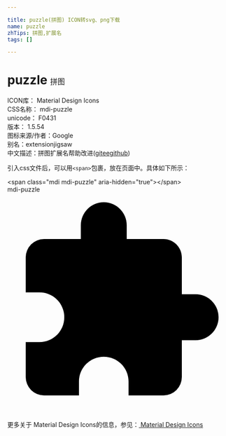 ```yaml
---

title: puzzle(拼图) ICON转svg、png下载
name: puzzle
zhTips: 拼图,扩展名
tags: []

---
```


# puzzle  <small style="font-size: 60%;font-weight: 100">拼图</small>


<div class="detail-page">
<p>
<span>
ICON库：
<span class="badge-secondary badge">Material Design Icons</span> 
</span>
<br/>
<span>
CSS名称：
<span class="badge-secondary badge">mdi-puzzle</span> 
</span>
<br/>
<span>
unicode：
<span class="badge-secondary badge">F0431</span> 
<copy-btn content='F0431' btn-title=""></copy-btn>
<copy-btn :content='String.fromCodePoint(parseInt("F0431", 16))' btn-title="复制U"></copy-btn>
</span>
<br/>
<span>
版本：
<span class="badge-secondary badge">1.5.54</span> 
</span>
<br/>
<span>图标来源/作者：<span class="badge-light badge">Google</span></span> 
<br/>
<span>别名：<span class="badge-light badge">extension</span><span class="badge-light badge">jigsaw</span></span><br/><span class="zh-detail">中文描述：<span class="badge-primary badge">拼图</span><span class="badge-primary badge">扩展名</span><span class="help-link"><span>帮助改进</span>(<a href="https://gitee.com/liuwave/icon-helper/edit/master/json/material/puzzle.json" target="_blank" rel="noopener noreferrer">gitee</a><a href="https://github.com/liuwave/icon-helper/edit/master/json/material/puzzle.json" target="_blank" rel="noopener noreferrer">github</a></span>)</span><br/>
</p>
</div>
<div class="alert alert-dark">
  <i class="mdi mdi-puzzle mdi-48px"></i>
  <i class="mdi mdi-puzzle mdi-36px"></i>
  <i class="mdi mdi-puzzle mdi-24px"></i>
  <i class="mdi mdi-puzzle mdi-18px"></i>
</div>
<div>
  <p>引入css文件后，可以用<code>&lt;span&gt;</code>包裹，放在页面中。具体如下所示：    
  </p>
  <div class="alert alert-primary" style="font-size: 14px">
    &lt;span class="mdi mdi-puzzle" aria-hidden="true"&gt;&lt;/span&gt;
    <copy-btn content='<span class="mdi mdi-puzzle" aria-hidden="true"></span>'></copy-btn>
  </div>
  <div class="alert alert-secondary">
    <i class="mdi mdi-puzzle"
    style="font-size: 24px"
    aria-hidden="true"></i> mdi-puzzle
    <copy-btn content="mdi-puzzle" btn-title="复制图标名称"></copy-btn>
  </div>
</div>
<div id="svg" class="svg-wrap">
<svg xmlns="http://www.w3.org/2000/svg" viewBox="0 0 24 24"><path d="M20.5,11H19V7C19,5.89 18.1,5 17,5H13V3.5A2.5,2.5 0 0,0 10.5,1A2.5,2.5 0 0,0 8,3.5V5H4A2,2 0 0,0 2,7V10.8H3.5C5,10.8 6.2,12 6.2,13.5C6.2,15 5,16.2 3.5,16.2H2V20A2,2 0 0,0 4,22H7.8V20.5C7.8,19 9,17.8 10.5,17.8C12,17.8 13.2,19 13.2,20.5V22H17A2,2 0 0,0 19,20V16H20.5A2.5,2.5 0 0,0 23,13.5A2.5,2.5 0 0,0 20.5,11Z" /></svg>
</div>
<detail full-name='mdi-puzzle'></detail>
    
<div><p>更多关于 Material Design Icons的信息，参见：<a target="_blank" href="https://iconhelper.cn/material.html"> Material Design Icons</a>
</p></div>
